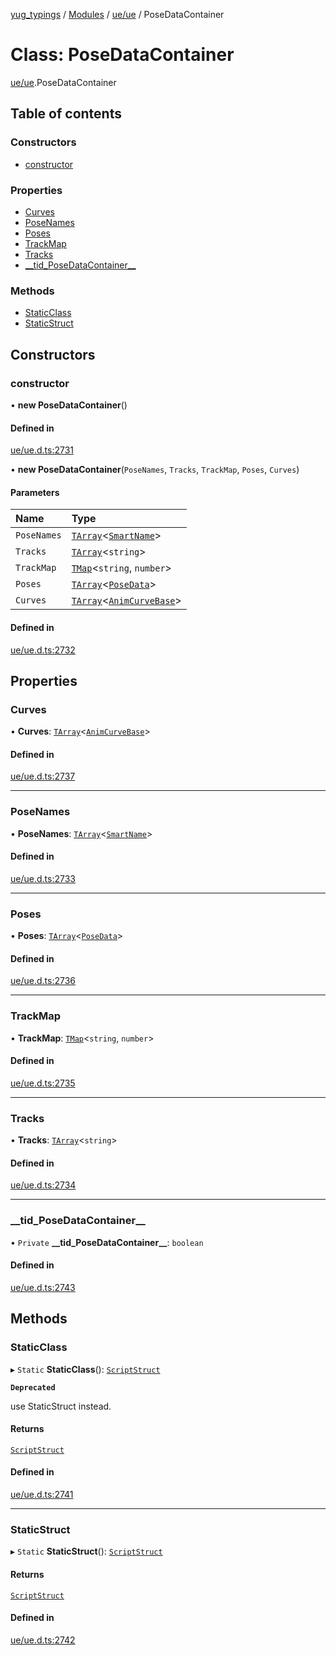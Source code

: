 [yug_typings](../README.md) / [Modules](../modules.md) / [ue/ue](../modules/ue_ue.md) / PoseDataContainer

# Class: PoseDataContainer

[ue/ue](../modules/ue_ue.md).PoseDataContainer

## Table of contents

### Constructors

- [constructor](ue_ue.PoseDataContainer.md#constructor)

### Properties

- [Curves](ue_ue.PoseDataContainer.md#curves)
- [PoseNames](ue_ue.PoseDataContainer.md#posenames)
- [Poses](ue_ue.PoseDataContainer.md#poses)
- [TrackMap](ue_ue.PoseDataContainer.md#trackmap)
- [Tracks](ue_ue.PoseDataContainer.md#tracks)
- [\_\_tid\_PoseDataContainer\_\_](ue_ue.PoseDataContainer.md#__tid_posedatacontainer__)

### Methods

- [StaticClass](ue_ue.PoseDataContainer.md#staticclass)
- [StaticStruct](ue_ue.PoseDataContainer.md#staticstruct)

## Constructors

### constructor

• **new PoseDataContainer**()

#### Defined in

[ue/ue.d.ts:2731](https://github.com/YugMetaverse/yug_typings/blob/b7d9b19/ue/ue.d.ts#L2731)

• **new PoseDataContainer**(`PoseNames`, `Tracks`, `TrackMap`, `Poses`, `Curves`)

#### Parameters

| Name | Type |
| :------ | :------ |
| `PoseNames` | [`TArray`](../interfaces/ue_puerts.TArray.md)<[`SmartName`](ue_ue.SmartName.md)\> |
| `Tracks` | [`TArray`](../interfaces/ue_puerts.TArray.md)<`string`\> |
| `TrackMap` | [`TMap`](../interfaces/ue_puerts.TMap.md)<`string`, `number`\> |
| `Poses` | [`TArray`](../interfaces/ue_puerts.TArray.md)<[`PoseData`](ue_ue.PoseData.md)\> |
| `Curves` | [`TArray`](../interfaces/ue_puerts.TArray.md)<[`AnimCurveBase`](ue_ue.AnimCurveBase.md)\> |

#### Defined in

[ue/ue.d.ts:2732](https://github.com/YugMetaverse/yug_typings/blob/b7d9b19/ue/ue.d.ts#L2732)

## Properties

### Curves

• **Curves**: [`TArray`](../interfaces/ue_puerts.TArray.md)<[`AnimCurveBase`](ue_ue.AnimCurveBase.md)\>

#### Defined in

[ue/ue.d.ts:2737](https://github.com/YugMetaverse/yug_typings/blob/b7d9b19/ue/ue.d.ts#L2737)

___

### PoseNames

• **PoseNames**: [`TArray`](../interfaces/ue_puerts.TArray.md)<[`SmartName`](ue_ue.SmartName.md)\>

#### Defined in

[ue/ue.d.ts:2733](https://github.com/YugMetaverse/yug_typings/blob/b7d9b19/ue/ue.d.ts#L2733)

___

### Poses

• **Poses**: [`TArray`](../interfaces/ue_puerts.TArray.md)<[`PoseData`](ue_ue.PoseData.md)\>

#### Defined in

[ue/ue.d.ts:2736](https://github.com/YugMetaverse/yug_typings/blob/b7d9b19/ue/ue.d.ts#L2736)

___

### TrackMap

• **TrackMap**: [`TMap`](../interfaces/ue_puerts.TMap.md)<`string`, `number`\>

#### Defined in

[ue/ue.d.ts:2735](https://github.com/YugMetaverse/yug_typings/blob/b7d9b19/ue/ue.d.ts#L2735)

___

### Tracks

• **Tracks**: [`TArray`](../interfaces/ue_puerts.TArray.md)<`string`\>

#### Defined in

[ue/ue.d.ts:2734](https://github.com/YugMetaverse/yug_typings/blob/b7d9b19/ue/ue.d.ts#L2734)

___

### \_\_tid\_PoseDataContainer\_\_

• `Private` **\_\_tid\_PoseDataContainer\_\_**: `boolean`

#### Defined in

[ue/ue.d.ts:2743](https://github.com/YugMetaverse/yug_typings/blob/b7d9b19/ue/ue.d.ts#L2743)

## Methods

### StaticClass

▸ `Static` **StaticClass**(): [`ScriptStruct`](ue_ue.ScriptStruct.md)

**`Deprecated`**

use StaticStruct instead.

#### Returns

[`ScriptStruct`](ue_ue.ScriptStruct.md)

#### Defined in

[ue/ue.d.ts:2741](https://github.com/YugMetaverse/yug_typings/blob/b7d9b19/ue/ue.d.ts#L2741)

___

### StaticStruct

▸ `Static` **StaticStruct**(): [`ScriptStruct`](ue_ue.ScriptStruct.md)

#### Returns

[`ScriptStruct`](ue_ue.ScriptStruct.md)

#### Defined in

[ue/ue.d.ts:2742](https://github.com/YugMetaverse/yug_typings/blob/b7d9b19/ue/ue.d.ts#L2742)
